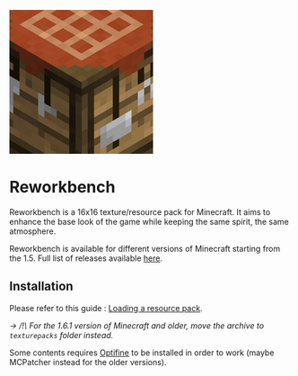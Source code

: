 ![reworkbench](/pack.png)
# Reworkbench

Reworkbench is a 16x16 texture/resource pack for Minecraft. It aims to enhance the base look of the game while keeping the same spirit, the same atmosphere.

Reworkbench is available for different versions of Minecraft starting from the 1.5. Full list of releases available [here](https://github.com/AntoineThebaud/Reworkbench/releases).

## Installation
Please refer to this guide : [Loading a resource pack](https://minecraft.gamepedia.com/Tutorials/Loading_a_resource_pack).

*-> /!\ For the 1.6.1 version of Minecraft and older, move the archive to `texturepacks` folder instead.*

Some contents requires [Optifine](https://www.topminecraftmods.com/optifine-mod/) to be installed in order to work (maybe MCPatcher instead for the older versions).
